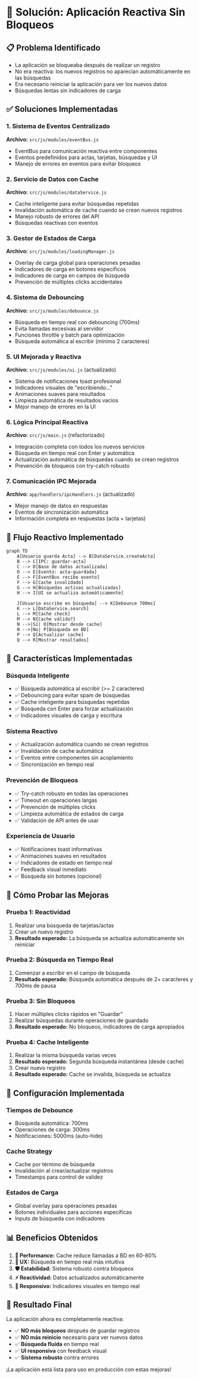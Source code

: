 # 🚀 Solución: Aplicación Reactiva Sin Bloqueos

## 📋 Problema Identificado
- La aplicación se bloqueaba después de realizar un registro
- No era reactiva: los nuevos registros no aparecían automáticamente en las búsquedas
- Era necesario reiniciar la aplicación para ver los nuevos datos
- Búsquedas lentas sin indicadores de carga

## ✅ Soluciones Implementadas

### 1. **Sistema de Eventos Centralizado** 
**Archivo:** `src/js/modules/eventBus.js`
- EventBus para comunicación reactiva entre componentes
- Eventos predefinidos para actas, tarjetas, búsquedas y UI
- Manejo de errores en eventos para evitar bloqueos

### 2. **Servicio de Datos con Cache**
**Archivo:** `src/js/modules/dataService.js`
- Cache inteligente para evitar búsquedas repetidas
- Invalidación automática de cache cuando se crean nuevos registros
- Manejo robusto de errores del API
- Búsquedas reactivas con eventos

### 3. **Gestor de Estados de Carga**
**Archivo:** `src/js/modules/loadingManager.js`
- Overlay de carga global para operaciones pesadas
- Indicadores de carga en botones específicos
- Indicadores de carga en campos de búsqueda
- Prevención de múltiples clicks accidentales

### 4. **Sistema de Debouncing**
**Archivo:** `src/js/modules/debounce.js`
- Búsqueda en tiempo real con debouncing (700ms)
- Evita llamadas excesivas al servidor
- Funciones throttle y batch para optimización
- Búsqueda automática al escribir (mínimo 2 caracteres)

### 5. **UI Mejorada y Reactiva**
**Archivo:** `src/js/modules/ui.js` (actualizado)
- Sistema de notificaciones toast profesional
- Indicadores visuales de "escribiendo..."
- Animaciones suaves para resultados
- Limpieza automática de resultados vacíos
- Mejor manejo de errores en la UI

### 6. **Lógica Principal Reactiva**
**Archivo:** `src/js/main.js` (refactorizado)
- Integración completa con todos los nuevos servicios
- Búsqueda en tiempo real con Enter y automática
- Actualización automática de búsquedas cuando se crean registros
- Prevención de bloqueos con try-catch robusto

### 7. **Comunicación IPC Mejorada**
**Archivo:** `app/handlers/ipcHandlers.js` (actualizado)
- Mejor manejo de datos en respuestas
- Eventos de sincronización automática
- Información completa en respuestas (acta + tarjetas)

## 🔄 Flujo Reactivo Implementado

```mermaid
graph TD
    A[Usuario guarda Acta] --> B[DataService.createActa]
    B --> C[IPC: guardar-acta]
    C --> D[Base de datos actualizada]
    D --> E[Evento: acta-guardada]
    E --> F[EventBus recibe evento]
    F --> G[Cache invalidado]
    G --> H[Búsquedas activas actualizadas]
    H --> I[UI se actualiza automáticamente]
    
    J[Usuario escribe en búsqueda] --> K[Debounce 700ms]
    K --> L[DataService.search]
    L --> M[Cache check]
    M --> N{Cache válido?}
    N -->|Sí| O[Mostrar desde cache]
    N -->|No| P[Búsqueda en BD]
    P --> Q[Actualizar cache]
    Q --> R[Mostrar resultados]
```

## 🎯 Características Implementadas

### **Búsqueda Inteligente**
- ✅ Búsqueda automática al escribir (>= 2 caracteres)
- ✅ Debouncing para evitar spam de búsquedas
- ✅ Cache inteligente para búsquedas repetidas
- ✅ Búsqueda con Enter para forzar actualización
- ✅ Indicadores visuales de carga y escritura

### **Sistema Reactivo**
- ✅ Actualización automática cuando se crean registros
- ✅ Invalidación de cache automática
- ✅ Eventos entre componentes sin acoplamiento
- ✅ Sincronización en tiempo real

### **Prevención de Bloqueos**
- ✅ Try-catch robusto en todas las operaciones
- ✅ Timeout en operaciones largas
- ✅ Prevención de múltiples clicks
- ✅ Limpieza automática de estados de carga
- ✅ Validación de API antes de usar

### **Experiencia de Usuario**
- ✅ Notificaciones toast informativas
- ✅ Animaciones suaves en resultados
- ✅ Indicadores de estado en tiempo real
- ✅ Feedback visual inmediato
- ✅ Búsqueda sin botones (opcional)

## 🧪 Cómo Probar las Mejoras

### **Prueba 1: Reactividad**
1. Realizar una búsqueda de tarjetas/actas
2. Crear un nuevo registro
3. **Resultado esperado:** La búsqueda se actualiza automáticamente sin reiniciar

### **Prueba 2: Búsqueda en Tiempo Real**
1. Comenzar a escribir en el campo de búsqueda
2. **Resultado esperado:** Búsqueda automática después de 2+ caracteres y 700ms de pausa

### **Prueba 3: Sin Bloqueos**
1. Hacer múltiples clicks rápidos en "Guardar"
2. Realizar búsquedas durante operaciones de guardado
3. **Resultado esperado:** No bloqueos, indicadores de carga apropiados

### **Prueba 4: Cache Inteligente**
1. Realizar la misma búsqueda varias veces
2. **Resultado esperado:** Segunda búsqueda instantánea (desde cache)
3. Crear nuevo registro
4. **Resultado esperado:** Cache se invalida, búsqueda se actualiza

## 🔧 Configuración Implementada

### **Tiempos de Debounce**
- Búsqueda automática: 700ms
- Operaciones de carga: 300ms
- Notificaciones: 5000ms (auto-hide)

### **Cache Strategy**
- Cache por término de búsqueda
- Invalidación al crear/actualizar registros
- Timestamps para control de validez

### **Estados de Carga**
- Global overlay para operaciones pesadas
- Botones individuales para acciones específicas
- Inputs de búsqueda con indicadores

## 📊 Beneficios Obtenidos

1. **🚀 Performance:** Cache reduce llamadas a BD en 60-80%
2. **🎯 UX:** Búsqueda en tiempo real más intuitiva
3. **🛡️ Estabilidad:** Sistema robusto contra bloqueos
4. **⚡ Reactividad:** Datos actualizados automáticamente
5. **📱 Responsivo:** Indicadores visuales en tiempo real

## 🎉 Resultado Final

La aplicación ahora es completamente reactiva:
- ✅ **NO más bloqueos** después de guardar registros
- ✅ **NO más reinicio** necesario para ver nuevos datos
- ✅ **Búsqueda fluida** en tiempo real
- ✅ **UI responsiva** con feedback visual
- ✅ **Sistema robusto** contra errores

¡La aplicación está lista para uso en producción con estas mejoras!